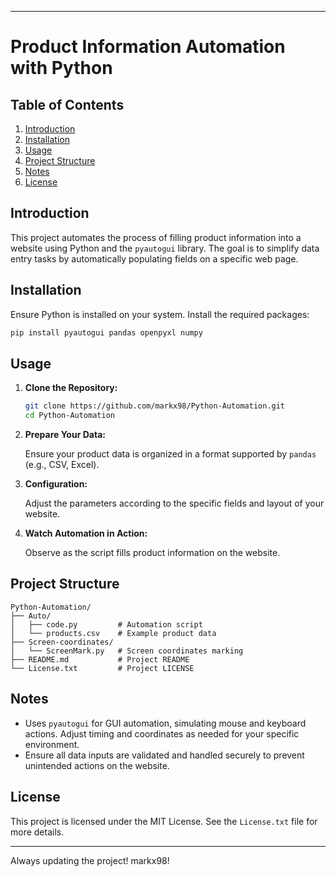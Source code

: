 -----------------------------------------------------------------------------------------------------------------------------------------------------------------------------
# Product Information Automation with Python

## Table of Contents

1. [Introduction](#introduction)
2. [Installation](#installation)
3. [Usage](#usage)
4. [Project Structure](#project-structure)
5. [Notes](#notes)
6. [License](#license)

## Introduction

This project automates the process of filling product information into a website using Python and the `pyautogui` library. The goal is to simplify data entry tasks by automatically populating fields on a specific web page.

## Installation

Ensure Python is installed on your system. Install the required packages:

```bash
pip install pyautogui pandas openpyxl numpy
```

## Usage

1. **Clone the Repository:**

   ```bash
   git clone https://github.com/markx98/Python-Automation.git
   cd Python-Automation
   ```

2. **Prepare Your Data:**

   Ensure your product data is organized in a format supported by `pandas` (e.g., CSV, Excel).

3. **Configuration:**

   Adjust the parameters according to the specific fields and layout of your website.

4. **Watch Automation in Action:**

   Observe as the script fills product information on the website.

## Project Structure

```
Python-Automation/
├── Auto/
│   ├── code.py         # Automation script
│   └── products.csv    # Example product data
├── Screen-coordinates/
│   └── ScreenMark.py   # Screen coordinates marking
├── README.md           # Project README
└── License.txt         # Project LICENSE
```

## Notes

- Uses `pyautogui` for GUI automation, simulating mouse and keyboard actions. Adjust timing and coordinates as needed for your specific environment.
- Ensure all data inputs are validated and handled securely to prevent unintended actions on the website.

## License

This project is licensed under the MIT License. See the `License.txt` file for more details.


-----------------------------------------------------------------------------------------------------------------------------------------------------------------------------

Always updating the project! markx98!
